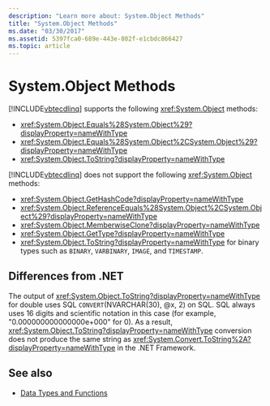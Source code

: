 ```yaml
---
description: "Learn more about: System.Object Methods"
title: "System.Object Methods"
ms.date: "03/30/2017"
ms.assetid: 5397fca0-689e-443e-802f-e1cbdc866427
ms.topic: article
---
```

# System.Object Methods

[!INCLUDE[vbtecdlinq](../../../../../../includes/vbtecdlinq-md.md)] supports the following <xref:System.Object> methods:

- <xref:System.Object.Equals%28System.Object%29?displayProperty=nameWithType>
- <xref:System.Object.Equals%28System.Object%2CSystem.Object%29?displayProperty=nameWithType>
- <xref:System.Object.ToString?displayProperty=nameWithType>
  
 [!INCLUDE[vbtecdlinq](../../../../../../includes/vbtecdlinq-md.md)] does not support the following <xref:System.Object> methods:

- <xref:System.Object.GetHashCode?displayProperty=nameWithType>
- <xref:System.Object.ReferenceEquals%28System.Object%2CSystem.Object%29?displayProperty=nameWithType>
- <xref:System.Object.MemberwiseClone?displayProperty=nameWithType>
- <xref:System.Object.GetType?displayProperty=nameWithType>
- <xref:System.Object.ToString?displayProperty=nameWithType> for binary types such as `BINARY`, `VARBINARY`, `IMAGE`, and `TIMESTAMP`.
  
## Differences from .NET  

 The output of <xref:System.Object.ToString?displayProperty=nameWithType> for double uses SQL `CONVERT`(NVARCHAR(30), @x, 2) on SQL. SQL always uses 16 digits and scientific notation in this case (for example, "0.000000000000000e+000" for 0). As a result, <xref:System.Object.ToString?displayProperty=nameWithType> conversion does not produce the same string as <xref:System.Convert.ToString%2A?displayProperty=nameWithType> in the .NET Framework.  
  
## See also

- [Data Types and Functions](data-types-and-functions.md)
